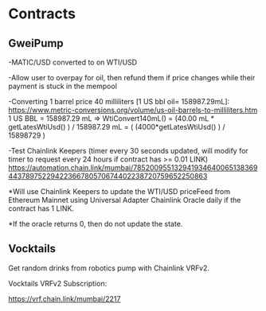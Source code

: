 # Contracts

## GweiPump

  -MATIC/USD converted to on WTI/USD

  -Allow user to overpay for oil, then refund them if price changes while their payment is stuck in the mempool

  -Converting 1 barrel price 40 milliliters [1 US bbl oil= 158987.29mL]:
  https://www.metric-conversions.org/volume/us-oil-barrels-to-milliliters.htm
  1 US BBL = 158987.29 mL =>
  WtiConvert140mL() = (40.00 mL * getLatesWtiUsd() ) / 158987.29 mL = ( (4000*getLatesWtiUsd() ) / 15898729 )

  -Test Chainlink Keepers (timer every 30 seconds updated, will modify for timer to request every 24 hours if contract has >= 0.01 LINK) https://automation.chain.link/mumbai/78520095513294193464006513836944378975229422366780570674402238720759652250863

  *Will use Chainlink Keepers to update the WTI/USD priceFeed
  from Ethereum Mainnet using Universal Adapter Chainlink Oracle daily if the contract has 1 LINK.

  *If the oracle returns 0, then do not update the state.

## Vocktails

  Get random drinks from robotics pump with Chainlink VRFv2.

  Vocktails VRFv2 Subscription:

  https://vrf.chain.link/mumbai/2217
